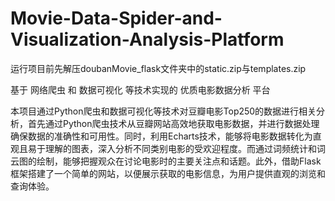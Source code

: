 # Movie-Data-Spider-and-Visualization-Analysis-Platform

运行项目前先解压doubanMovie_flask文件夹中的static.zip与templates.zip

基于 网络爬虫 和 数据可视化 等技术实现的 优质电影数据分析 平台

本项目通过Python爬虫和数据可视化等技术对豆瓣电影Top250的数据进行相关分析，首先通过Python爬虫技术从豆瓣网站高效地获取电影数据，并进行数据处理确保数据的准确性和可用性。同时，利用Echarts技术，能够将电影数据转化为直观且易于理解的图表，深入分析不同类别电影的受欢迎程度。而通过词频统计和词云图的绘制，能够把握观众在讨论电影时的主要关注点和话题。此外，借助Flask框架搭建了一个简单的网站，以便展示获取的电影信息，为用户提供直观的浏览和查询体验。
